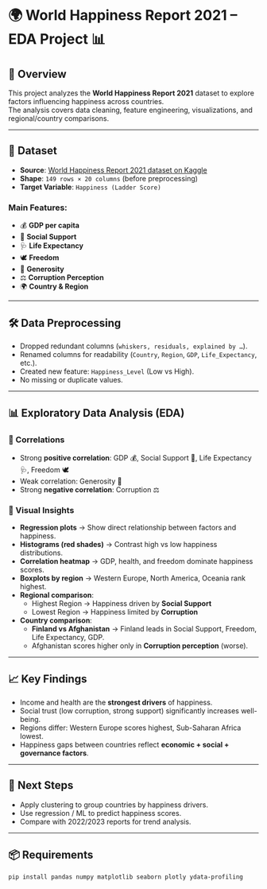 # 🌍 World Happiness Report 2021 – EDA Project 📊

## 📌 Overview
This project analyzes the **World Happiness Report 2021** dataset to explore factors influencing happiness across countries.  
The analysis covers data cleaning, feature engineering, visualizations, and regional/country comparisons.

---

## 📂 Dataset
- **Source**: [World Happiness Report 2021 dataset on Kaggle](https://www.kaggle.com/datasets/ajaypalsinghlo/world-happiness-report-2021) 
- **Shape**: `149 rows × 20 columns` (before preprocessing)  
- **Target Variable**: `Happiness (Ladder Score)`  

### Main Features:
- 💰 **GDP per capita**  
- 🤝 **Social Support**  
- 🩺 **Life Expectancy**  
- 🕊️ **Freedom**  
- 🎁 **Generosity**  
- ⚖️ **Corruption Perception**  
- 🌍 **Country & Region**

---

## 🛠️ Data Preprocessing
- Dropped redundant columns (`whiskers, residuals, explained by …`).  
- Renamed columns for readability (`Country`, `Region`, `GDP`, `Life_Expectancy`, etc.).  
- Created new feature: `Happiness_Level` (Low vs High).  
- No missing or duplicate values.  

---

## 📊 Exploratory Data Analysis (EDA)

### 🔹 Correlations
- Strong **positive correlation**: GDP 💰, Social Support 🤝, Life Expectancy 🩺, Freedom 🕊️  
- Weak correlation: Generosity 🎁  
- Strong **negative correlation**: Corruption ⚖️  

### 🔹 Visual Insights
- **Regression plots** → Show direct relationship between factors and happiness.  
- **Histograms (red shades)** → Contrast high vs low happiness distributions.  
- **Correlation heatmap** → GDP, health, and freedom dominate happiness scores.  
- **Boxplots by region** → Western Europe, North America, Oceania rank highest.  
- **Regional comparison**:
  - Highest Region → Happiness driven by **Social Support**  
  - Lowest Region → Happiness limited by **Corruption**  
- **Country comparison**:
  - **Finland vs Afghanistan** → Finland leads in Social Support, Freedom, Life Expectancy, GDP.  
  - Afghanistan scores higher only in **Corruption perception** (worse).  

---

## 📈 Key Findings
- Income and health are the **strongest drivers** of happiness.  
- Social trust (low corruption, strong support) significantly increases well-being.  
- Regions differ: Western Europe scores highest, Sub-Saharan Africa lowest.  
- Happiness gaps between countries reflect **economic + social + governance factors**.  

---

## 🚀 Next Steps
- Apply clustering to group countries by happiness drivers.  
- Use regression / ML to predict happiness scores.  
- Compare with 2022/2023 reports for trend analysis.  

---

## 📦 Requirements
```bash
pip install pandas numpy matplotlib seaborn plotly ydata-profiling
